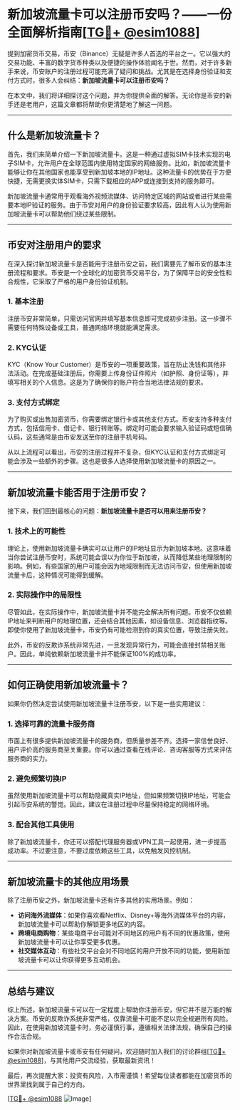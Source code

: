 # 新加坡流量卡可以注册币安吗？——一份全面解析指南[[TG💪+ @esim1088](https://t.me/s/esim1088)]

提到加密货币交易，币安（Binance）无疑是许多人首选的平台之一。它以强大的交易功能、丰富的数字货币种类以及便捷的操作体验闻名于世。然而，对于许多新手来说，币安账户的注册过程可能充满了疑问和挑战。尤其是在选择身份验证和支付方式时，很多人会纠结：**新加坡流量卡可以注册币安吗？**

在本文中，我们将详细探讨这个问题，并为你提供全面的解答。无论你是币安的新手还是老用户，这篇文章都将帮助你更清楚地了解这一问题。

---

## 什么是新加坡流量卡？

首先，我们来简单介绍一下新加坡流量卡。这是一种通过虚拟SIM卡技术实现的电子SIM卡，允许用户在全球范围内使用特定国家的网络服务。比如，新加坡流量卡能够让你在其他国家也能享受到新加坡本地的IP地址。这种流量卡的优势在于方便快捷，无需更换实体SIM卡，只需下载相应的APP或连接到支持的服务即可。

新加坡流量卡通常用于观看海外视频流媒体、访问特定区域的网站或者进行某些需要本地IP验证的服务。由于币安对用户的身份验证要求较高，因此有人认为使用新加坡流量卡可以帮助他们绕过某些限制。

---

## 币安对注册用户的要求

在深入探讨新加坡流量卡是否能用于注册币安之前，我们需要先了解币安的基本注册流程和要求。币安是一个全球化的加密货币交易平台，为了保障平台的安全性和合规性，它采取了严格的用户身份验证机制。

### 1. **基本注册**
注册币安非常简单，只需访问官网并填写基本信息即可完成初步注册。这一步骤不需要任何特殊设备或工具，普通网络环境就能满足需求。

### 2. **KYC认证**
KYC（Know Your Customer）是币安的一项重要政策，旨在防止洗钱和其他非法活动。在完成基础注册后，你需要上传身份证件照片（如护照、身份证等），并填写相关的个人信息。这是为了确保你的账户符合当地法律法规的要求。

### 3. **支付方式绑定**
为了购买或出售加密货币，你需要绑定银行卡或其他支付方式。币安支持多种支付方式，包括信用卡、借记卡、银行转账等。绑定时可能会要求输入验证码或短信确认码，这些通常是由币安发送至你的注册手机号码。

从以上流程可以看出，币安的注册过程并不复杂，但KYC认证和支付方式绑定可能会涉及一些额外的步骤。这也是很多人选择使用新加坡流量卡的原因之一。

---

## 新加坡流量卡能否用于注册币安？

接下来，我们回到最核心的问题：**新加坡流量卡是否可以用来注册币安？**

### 1. **技术上的可能性**
理论上，使用新加坡流量卡确实可以让用户的IP地址显示为新加坡本地。这意味着当你尝试注册币安时，系统可能会误以为你位于新加坡，从而降低某些地理限制的影响。例如，有些国家的用户可能会因为地域限制而无法访问币安，但使用新加坡流量卡后，这种情况可能得到缓解。

### 2. **实际操作中的局限性**
尽管如此，在实际操作中，新加坡流量卡并不能完全解决所有问题。币安不仅依赖IP地址来判断用户的地理位置，还会结合其他因素，如设备信息、浏览器指纹等。即使你使用了新加坡流量卡，币安仍有可能检测到你的真实位置，导致注册失败。

此外，币安的反欺诈系统非常先进，一旦发现异常行为，可能会直接封禁相关账户。因此，单纯依赖新加坡流量卡并不能保证100%的成功率。

---

## 如何正确使用新加坡流量卡？

如果你仍然决定尝试使用新加坡流量卡注册币安，以下是一些实用建议：

### 1. **选择可靠的流量卡服务商**
市面上有很多提供新加坡流量卡的服务商，但质量参差不齐。选择一家信誉良好、用户评价高的服务商至关重要。你可以通过查看在线评论、咨询客服等方式来评估服务商的实力。

### 2. **避免频繁切换IP**
虽然使用新加坡流量卡可以帮助隐藏真实IP地址，但如果频繁切换IP地址，可能会引起币安系统的警觉。因此，建议在注册过程中尽量保持稳定的网络环境。

### 3. **配合其他工具使用**
除了新加坡流量卡，你还可以搭配代理服务器或VPN工具一起使用，进一步提高成功率。不过要注意，不要过度依赖这些工具，以免触发风控机制。

---

## 新加坡流量卡的其他应用场景

除了注册币安之外，新加坡流量卡还有许多其他的实用场景。例如：

- **访问海外流媒体**：如果你喜欢看Netflix、Disney+等海外流媒体平台的内容，新加坡流量卡可以帮助你解锁更多地区的内容。
- **跨境电商购物**：某些电商平台可能对不同地区的用户有不同的优惠政策，使用新加坡流量卡可以让你享受更多优惠。
- **社交媒体互动**：有些社交平台会对不同地区的用户开放不同的功能，使用新加坡流量卡可以让你获得更多互动机会。

---

## 总结与建议

综上所述，新加坡流量卡可以在一定程度上帮助你注册币安，但它并不是万能的解决方案。币安的反欺诈系统非常严格，仅靠流量卡可能不足以完全规避所有风险。因此，在使用新加坡流量卡时，务必谨慎行事，遵循相关法律法规，确保自己的操作合法合规。

如果你对新加坡流量卡或币安有任何疑问，欢迎随时加入我们的讨论群组[[TG💪+ @esim1088](https://t.me/s/esim1088)]，与其他用户交流经验，获取最新资讯！

最后，再次提醒大家：投资有风险，入市需谨慎！希望每位读者都能在加密货币的世界里找到属于自己的方向。

[[TG💪+ @esim1088](https://t.me/s/esim1088) ![Image](https://i.postimg.cc/4NQfJmqS/Snipaste-2025-05-13-00-14-12.png)]